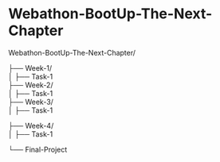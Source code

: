 # Webathon-BootUp-The-Next-Chapter

Webathon-BootUp-The-Next-Chapter/

├── Week-1/  
│   ├── Task-1    
├── Week-2/  
│   ├── Task-1  
├── Week-3/  
│   ├── Task-1

├── Week-4/  
│   ├── Task-1

└── Final-Project  
